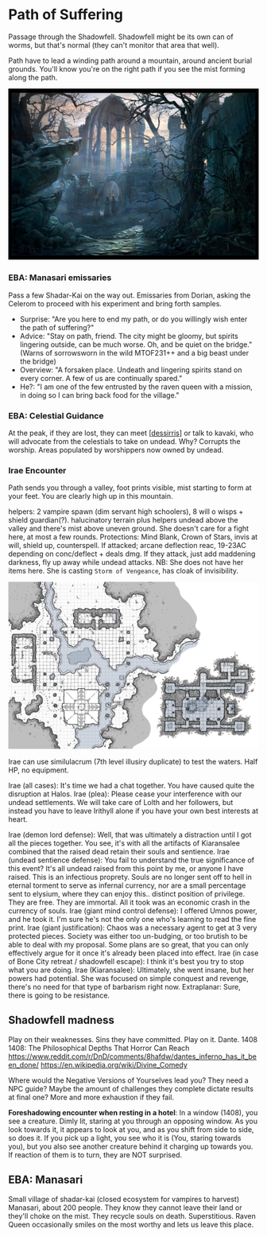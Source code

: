 # Path of Suffering
Passage through the Shadowfell. Shadowfell might be its own can of worms, but that's normal (they can't monitor that area that well).

Path have to lead a winding path around a mountain, around ancient burial grounds. You'll know you're on the right path if you see the mist forming along the path.

![](path-suffering-look.jpg)

### EBA: Manasari emissaries
Pass a few Shadar-Kai on the way out. Emissaries from Dorian, asking the Celerom to proceed with his experiment and bring forth samples.
- Surprise: "Are you here to end my path, or do you willingly wish enter the path of suffering?"
- Advice: "Stay on path, friend. The city might be gloomy, but spirits lingering outside, can be much worse. Oh, and be quiet on the bridge." (Warns of sorrowsworn in the wild MTOF231++ and a big beast under the bridge)
- Overview: "A forsaken place. Undeath and lingering spirits stand on every corner. A few of us are continually spared."
- He?: "I am one of the few entrusted by the raven queen with a mission, in doing so I can bring back food for the village."

### EBA: Celestial Guidance
At the peak, if they are lost, they can meet [[dessirris]] or talk to kavaki, who will advocate from the celestials to take on undead.
Why? Corrupts the worship. Areas populated by worshippers now owned by undead.

### Irae Encounter
Path sends you through a valley, foot prints visible, mist starting to form at your feet. You are clearly high up in this mountain.

helpers: 2 vampire spawn (dim servant high schoolers), 8 will o wisps + shield guardian(?).
halucinatory terrain plus helpers undead above the valley and there's mist above uneven ground. She doesn't care for a fight here, at most a few rounds.
Protections: Mind Blank, Crown of Stars, invis at will, shield up, counterspell.
If attacked; arcane deflection reac, 19-23AC depending on conc/deflect + deals dmg.
If they attack, just add maddening darkness, fly up away while undead attacks.
NB: She does not have her items here. She is casting `Storm of Vengeance`, has cloak of invisibility.

![](path-of-suffering-ruins.jpg)

Irae can use similulacrum (7th level illusiry duplicate) to test the waters. Half HP, no equipment.

Irae (all cases): It's time we had a chat together. You have caused quite the disruption at Halos.
Irae (plea): Please cease your interference with our undead settlements. We will take care of Lolth and her followers, but instead you have to leave Irithyll alone if you have your own best interests at heart.

Irae (demon lord defense): Well, that was ultimately a distraction until I got all the pieces together. You see, it's with all the artifacts of Kiaransalee combined that the raised dead retain their souls and sentience.
Irae (undead sentience defense): You fail to understand the true significance of this event? It's all undead raised from this point by me, or anyone I have raised. This is an infectious proprety. Souls are no longer sent off to hell in eternal torment to serve as infernal currency, nor are a small percentage sent to elysium, where they can enjoy this.. distinct position of privilege. They are free. They are immortal. All it took was an economic crash in the currency of souls.
Irae (giant mind control defense): I offered Umnos power, and he took it. I'm sure he's not the only one who's learning to read the fine print.
Irae (giant justification): Chaos was a necessary agent to get at 3 very protected pieces. Society was either too un-budging, or too brutish to be able to deal with my proposal. Some plans are so great, that you can only effectively argue for it once it's already been placed into effect.
Irae (in case of Bone City retreat / shadowfell escape): I think it's best you try to stop what you are doing.
Irae (Kiaransalee): Ultimately, she went insane, but her powers had potential. She was focused on simple conquest and revenge, there's no need for that type of barbarism right now.
Extraplanar: Sure, there is going to be resistance.

## Shadowfell madness
Play on their weaknesses. Sins they have committed. Play on it. Dante. 1408
1408: The Philosophical Depths That Horror Can Reach
https://www.reddit.com/r/DnD/comments/8hafdw/dantes_inferno_has_it_been_done/
https://en.wikipedia.org/wiki/Divine_Comedy

Where would the Negative Versions of Yourselves lead you?
They need a NPC guide?
Maybe the amount of challenges they complete dictate results at final one?
More and more exhaustion if they fail.

**Foreshadowing encounter when resting in a hotel**:
In a window (1408), you see a creature. Dimly lit, staring at you through an opposing window. As you look towards it, it appears to look at you, and as you shift from side to side, so does it.
 If you pick up a light, you see who it is (You, staring towards you), but you also see another creature behind it charging up towards you. If reaction of them is to turn, they are NOT surprised.

## EBA: Manasari
Small village of shadar-kai (closed ecosystem for vampires to harvest) Manasari, about 200 people. They know they cannot leave their land or they'll choke on the mist. They recycle souls on death. Superstitious. Raven Queen occasionally smiles on the most worthy and lets us leave this place.

[//begin]: # "Autogenerated link references for markdown compatibility"
[dessirris]: ../npcs/dessirris "Dessirris"
[//end]: # "Autogenerated link references"
